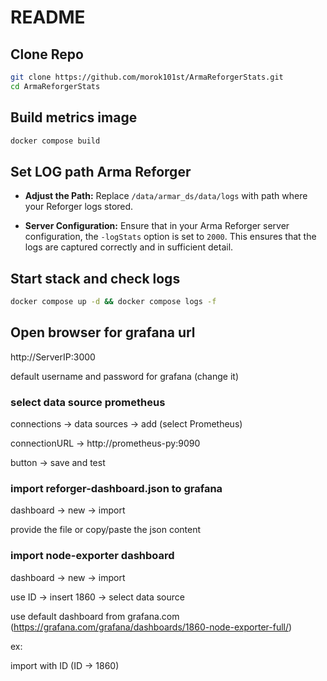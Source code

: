 # README


## Clone Repo

```bash
git clone https://github.com/morok101st/ArmaReforgerStats.git
cd ArmaReforgerStats
```

## Build metrics image

```bash
docker compose build
```

## Set LOG path Arma Reforger

- **Adjust the Path:** Replace `/data/armar_ds/data/logs` with path where your Reforger logs stored.

- **Server Configuration:** Ensure that in your Arma Reforger server configuration, the `-logStats` option is set to `2000`. This ensures that the logs are captured correctly and in sufficient detail.

## Start stack and check logs

```bash
docker compose up -d && docker compose logs -f
```

## Open browser for grafana url

http://ServerIP:3000

default username and password for grafana (change it)

### select data source prometheus
  
  connections -> data sources -> add (select Prometheus)
  
  connectionURL -> http://prometheus-py:9090
  
  button -> save and test 

### import reforger-dashboard.json to grafana

  dashboard -> new -> import
  
  provide the file or copy/paste the json content
  
### import node-exporter dashboard
  dashboard -> new -> import
  
  use ID -> insert 1860 -> select data source

use default dashboard from grafana.com (https://grafana.com/grafana/dashboards/1860-node-exporter-full/)

ex: 

import with ID (ID -> 1860)

